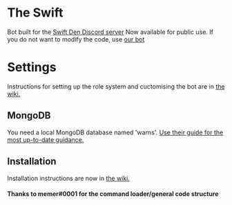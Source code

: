 # The Swift
Bot built for the [Swift Den Discord server](https://discord.gg/DzpaehyZyv)
Now available for public use. If you do not want to modify the code, use [our bot](https://discord.com/api/oauth2/authorize?client_id=1045760873316229193&permissions=274878179328&scope=bot%20applications.commands)

# Settings
Instructions for setting up the role system and cuctomising the bot are in [the wiki.](https://github.com/tecdude/TheSwift/wiki)

## MongoDB
You need a local MongoDB database named 'warns'. [Use their guide for the most up-to-date guidance.](<https://www.mongodb.com/docs/manual/installation/> "Use their guide for the most up-to-date guidance.")


## Installation
Installation instructions are now in [the wiki.](https://github.com/tecdude/TheSwift/wiki)

#### Thanks to memer#0001 for the command loader/general code structure
